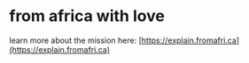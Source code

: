 # from africa with love

learn more about the mission here: [https://explain.fromafri.ca](https://explain.fromafri.ca)